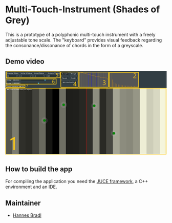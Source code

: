#  Multi-Touch-Instrument (Shades of Grey)

This is a prototype of a polyphonic multi-touch instrument with a freely adjustable tone scale. The "keyboard" provides visual feedback regarding the consonance/dissonance of chords in the form of a greyscale.

## Demo video

[![Demonstrational video](GUI.png)](https://www.youtube.com/watch?v=zsW0xHFn5No&t=1s "MultiTouchInstrument")


## How to build the app

For compiling the application you need the [JUCE framework](https://juce.com), a C++ environment and an IDE. 


## Maintainer

- [Hannes Bradl](mailto:hbradl@student.tugraz.at)




